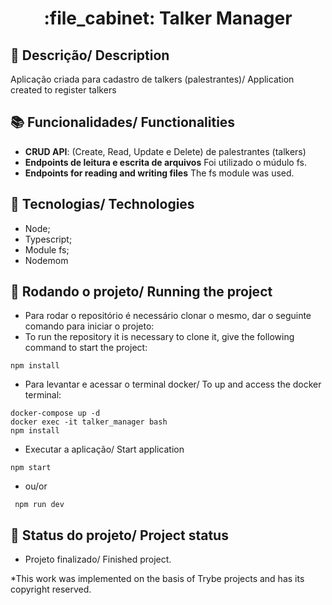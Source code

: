 <h1 align="center">:file_cabinet: Talker Manager</h1>

## :memo: Descrição/ Description
Aplicação criada para cadastro de talkers (palestrantes)/ Application created to register talkers

## :books: Funcionalidades/ Functionalities
* <b>CRUD API</b>: (Create, Read, Update e Delete) de palestrantes (talkers)
* <b>Endpoints de leitura e escrita de arquivos</b> Foi utilizado o múdulo fs.
* <b>Endpoints for reading and writing files</b> The fs module was used.

## :wrench: Tecnologias/ Technologies
* Node;
* Typescript;
* Module fs;
* Nodemom

## :rocket: Rodando o projeto/ Running the project
* Para rodar o repositório é necessário clonar o mesmo, dar o seguinte comando para iniciar o projeto:
* To run the repository it is necessary to clone it, give the following command to start the project:
```
npm install
```
* Para levantar e acessar o terminal docker/ To up and access the docker terminal:
```
docker-compose up -d
docker exec -it talker_manager bash
npm install
```
* Executar a aplicação/ Start application

```
npm start
```
* ou/or
```
 npm run dev
```

## :dart: Status do projeto/ Project status
* Projeto finalizado/ Finished project.

*This work was implemented on the basis of Trybe projects and has its copyright reserved.
